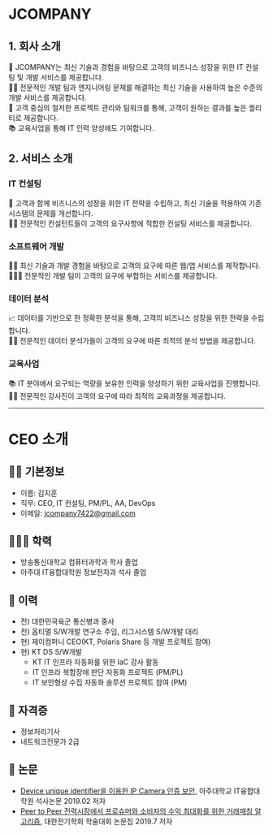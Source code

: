 # JCOMPANY

## 1. 회사 소개
🚀 JCOMPANY는 최신 기술과 경험을 바탕으로 고객의 비즈니스 성장을 위한 IT 컨설팅 및 개발 서비스를 제공합니다.  
👨‍💻 전문적인 개발 팀과 엔지니어링 문제를 해결하는 최신 기술을 사용하여 높은 수준의 개발 서비스를 제공합니다.  
💼 고객 중심의 철저한 프로젝트 관리와 팀워크를 통해, 고객이 원하는 결과를 높은 퀄리티로 제공합니다.  
📚 교육사업을 통해 IT 인력 양성에도 기여합니다.  

## 2. 서비스 소개
### IT 컨설팅
🤝 고객과 함께 비즈니스의 성장을 위한 IT 전략을 수립하고, 최신 기술을 적용하여 기존 시스템의 문제를 개선합니다.  
👨‍🏫 전문적인 컨설턴트들이 고객의 요구사항에 적합한 컨설팅 서비스를 제공합니다.  

### 소프트웨어 개발
👨‍💻 최신 기술과 개발 경험을 바탕으로 고객의 요구에 따른 웹/앱 서비스를 제작합니다.  
🧑‍🤝‍🧑 전문적인 개발 팀이 고객의 요구에 부합하는 서비스를 제공합니다.  

### 데이터 분석
📈 데이터를 기반으로 한 정확한 분석을 통해, 고객의 비즈니스 성장을 위한 전략을 수립합니다.  
👨‍🔬 전문적인 데이터 분석가들이 고객의 요구에 따른 최적의 분석 방법을 제공합니다.  

### 교육사업
📚 IT 분야에서 요구되는 역량을 보유한 인력을 양성하기 위한 교육사업을 진행합니다.  
👩‍🏫 전문적인 강사진이 고객의 요구에 따라 최적의 교육과정을 제공합니다.  

***

# CEO 소개
## 🕴🏻 기본정보
 - 이름: 김지훈
 - 직무: CEO, IT 컨설팅, PM/PL, AA, DevOps
 - 이메일: jcompany7422@gmail.com

## 🧑🏻‍🎓 학력
 - 방송통신대학교 컴퓨터과학과 학사 졸업
 - 아주대 IT융합대학원 정보전자과 석사 졸업

## 💼 이력
 - 전) 대한민국육군 통신병과  중사
 - 전) 옵티멀 S/W개발 연구소 주임, 리그시스템 S/W개발 대리
 - 현) 제이컴퍼니 CEO(KT, Polaris Share 등 개발 프로젝트 참여)
 - 현) KT DS S/W개발
   - KT IT 인프라 자동화를 위한 IaC 강사 활동
   - IT 인프라 복합장애 판단 자동화 프로젝트 (PM/PL)
   - IT 보안형상 수집 자동화 솔루션 프로젝트 참여 (PM)

## 🪪 자격증
 - 정보처리기사
 - 네트워크전문가 2급

## 📑 논문 
 - [Device unique identifier을 이용한 IP Camera 인증 보안](https://dspace.ajou.ac.kr/handle/2018.oak/14980), 아주대학교 IT융합대학원 석사논문 2019.02 저자
 - [Peer to Peer 전력시장에서 프로슈머와 소비자의 수익 최대화를 위한 거래매칭 알고리즘](http://www.riss.or.kr/search/detail/DetailView.do?p_mat_type=1a0202e37d52c72d&control_no=dfa5a8293b222cbee9810257f7042666&keyword=), 대한전기학회 학술대회 논문집 2019.7 저자
